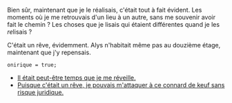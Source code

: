 Bien sûr, maintenant que je le réalisais, c'était tout à fait évident. Les moments où je me retrouvais d'un lieu à un autre, sans me souvenir avoir fait le chemin ? Les choses que je lisais qui étaient différentes quand je les *re*lisais ?

C'était un rêve, évidemment. Alys n'habitait même pas au douzième étage, maintenant que j'y repensais.

```
onirique = true;
```

* [Il était peut-être temps que je me réveille.](onirique.md)
* [Puisque c'était un rêve, je pouvais m'attaquer à ce connard de keuf sans risque juridique.](attaquer.md)
